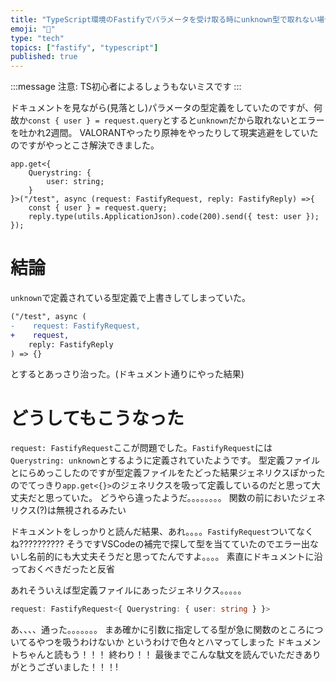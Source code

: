 ```yaml
---
title: "TypeScript環境のFastifyでパラメータを受け取る時にunknown型で取れない場合"
emoji: "🚧"
type: "tech"
topics: ["fastify", "typescript"]
published: true
---
```


:::message
注意: TS初心者によるしょうもないミスです
:::

ドキュメントを見ながら(見落とし)パラメータの型定義をしていたのですが、何故か`const { user } = request.query`とすると`unknown`だから取れないとエラーを吐かれ2週間。
VALORANTやったり原神をやったりして現実逃避をしていたのですがやっとこさ解決できました。

```ts:問題のコード
app.get<{
    Querystring: {
        user: string;
    }
}>("/test", async (request: FastifyRequest, reply: FastifyReply) =>{
    const { user } = request.query;
    reply.type(utils.ApplicationJson).code(200).send({ test: user });
});
```

# 結論

`unknown`で定義されている型定義で上書きしてしまっていた。

```diff ts
("/test", async (
-    request: FastifyRequest, 
+    request,
    reply: FastifyReply
) => {}
```

とするとあっさり治った。(ドキュメント通りにやった結果)

# どうしてもこうなった

`request: FastifyRequest`ここが問題でした。`FastifyRequest`には`Querystring: unknown`とするように定義されていたようです。
型定義ファイルとにらめっこしたのですが型定義ファイルをたどった結果ジェネリクスぽかったのでてっきり`app.get<{}>`のジェネリクスを吸って定義しているのだと思って大丈夫だと思っていた。
どうやら違ったようだ。。。。。。。。
関数の前においたジェネリクス(?)は無視されるみたい

ドキュメントをしっかりと読んだ結果、あれ。。。。`FastifyRequest`ついてなくね??????????
そうですVSCodeの補完で探して型を当てていたのでエラー出ないし名前的にも大丈夫そうだと思ってたんですよ。。。。
素直にドキュメントに沿っておくべきだったと反省

あれそういえば型定義ファイルにあったジェネリクス。。。。。

```ts
request: FastifyRequest<{ Querystring: { user: string } }>
```

あ、、、、通った。。。。。。。
まあ確かに引数に指定してる型が急に関数のところについてるやつを吸うわけないか
というわけで色々とハマってしまった
ドキュメントちゃんと読もう！！！
終わり！！ 最後までこんな駄文を読んでいただきありがとうございました！！！!
